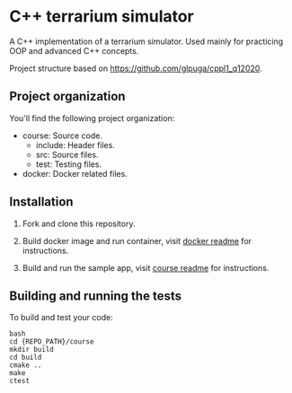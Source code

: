 # C++ terrarium simulator

A C++ implementation of a terrarium simulator. Used mainly for practicing OOP and advanced C++ concepts.

Project structure based on https://github.com/glpuga/cppl1_q12020.

## Project organization

You'll find the following project organization:

- course: Source code.
  - include: Header files.
  - src: Source files.
  - test: Testing files.
- docker: Docker related files.

## Installation

1. Fork and clone this repository.

2. Build docker image and run container, visit [docker readme](./docker/README.md)
for instructions.

3. Build and run the sample app, visit [course readme](./course/README.md) for instructions.

## Building and running the tests

To build and test your code:

```
bash
cd {REPO_PATH}/course
mkdir build
cd build
cmake ..
make
ctest
```